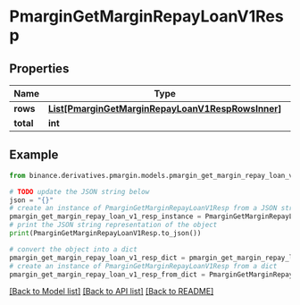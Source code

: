 # PmarginGetMarginRepayLoanV1Resp


## Properties

Name | Type | Description | Notes
------------ | ------------- | ------------- | -------------
**rows** | [**List[PmarginGetMarginRepayLoanV1RespRowsInner]**](PmarginGetMarginRepayLoanV1RespRowsInner.md) |  | [optional] 
**total** | **int** |  | [optional] 

## Example

```python
from binance.derivatives.pmargin.models.pmargin_get_margin_repay_loan_v1_resp import PmarginGetMarginRepayLoanV1Resp

# TODO update the JSON string below
json = "{}"
# create an instance of PmarginGetMarginRepayLoanV1Resp from a JSON string
pmargin_get_margin_repay_loan_v1_resp_instance = PmarginGetMarginRepayLoanV1Resp.from_json(json)
# print the JSON string representation of the object
print(PmarginGetMarginRepayLoanV1Resp.to_json())

# convert the object into a dict
pmargin_get_margin_repay_loan_v1_resp_dict = pmargin_get_margin_repay_loan_v1_resp_instance.to_dict()
# create an instance of PmarginGetMarginRepayLoanV1Resp from a dict
pmargin_get_margin_repay_loan_v1_resp_from_dict = PmarginGetMarginRepayLoanV1Resp.from_dict(pmargin_get_margin_repay_loan_v1_resp_dict)
```
[[Back to Model list]](../README.md#documentation-for-models) [[Back to API list]](../README.md#documentation-for-api-endpoints) [[Back to README]](../README.md)


